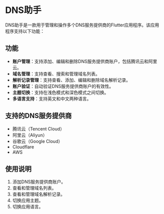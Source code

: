 # DNS助手

DNS助手是一款用于管理和操作多个DNS服务提供商的Flutter应用程序。该应用程序支持以下功能：

## 功能

- **账户管理**：支持添加、编辑和删除DNS服务提供商账户，包括腾讯云和阿里云。
- **域名管理**：支持查看、搜索和管理域名列表。
- **解析记录管理**：支持查看、添加、编辑和删除域名解析记录。
- **账户验证**：自动验证DNS服务提供商账户的有效性。
- **主题切换**：支持在浅色模式和深色模式之间切换。
- **多语言支持**：支持英文和中文两种语言。

## 支持的DNS服务提供商

- 腾讯云（Tencent Cloud）
- 阿里云（Aliyun）
- 谷歌云（Google Cloud）
- Cloudflare
- AWS

## 使用说明

1. 添加DNS服务提供商账户。
2. 查看和管理域名列表。
3. 查看和管理域名解析记录。
4. 切换应用主题。
5. 切换应用语言。

